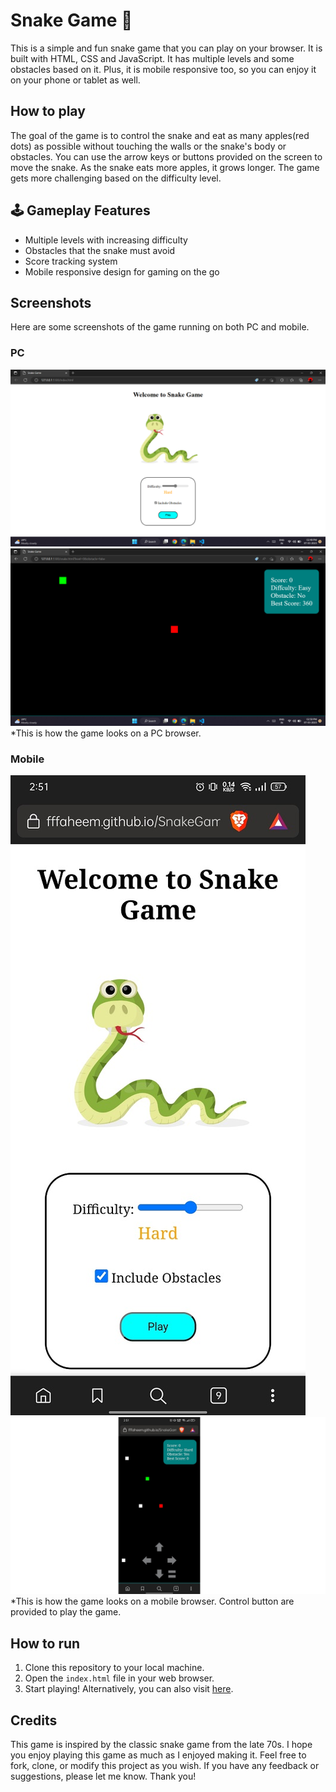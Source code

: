 # Snake Game 🐍

This is a simple and fun snake game that you can play on your browser. It is built with HTML, CSS and JavaScript. It has multiple levels and some obstacles based on it. Plus, it is mobile responsive too, so you can enjoy it on your phone or tablet as well.

## How to play

The goal of the game is to control the snake and eat as many apples(red dots) as possible without touching the walls or the snake's body or obstacles. You can use the arrow keys or buttons provided on the screen to move the snake. As the snake eats more apples, it grows longer.
The game gets more challenging based on the difficulty level.


## 🕹️ Gameplay Features

- Multiple levels with increasing difficulty
- Obstacles that the snake must avoid
- Score tracking system
- Mobile responsive design for gaming on the go

## Screenshots

Here are some screenshots of the game running on both PC and mobile.

### PC
![Welcome Page](./Screenshot/1.png)
![Game page](./Screenshot/2.png)
*This is how the game looks on a PC browser.

### Mobile
![Welcome Page](./Screenshot/3.jpg)
![Game page](./Screenshot/4.png)
*This is how the game looks on a mobile browser. Control button are provided to play the game.

## How to run

1. Clone this repository to your local machine.
2. Open the `index.html` file in your web browser.
3. Start playing!
Alternatively, you can also visit [here](https://fffaheem.github.io/SnakeGame/).

## Credits

This game is inspired by the classic snake game from the late 70s.
I hope you enjoy playing this game as much as I enjoyed making it. Feel free to fork, clone, or modify this project as you wish. If you have any feedback or suggestions, please let me know. Thank you!